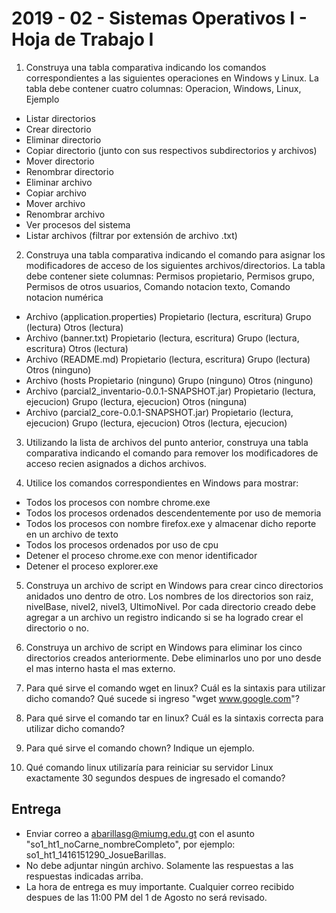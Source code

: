 # 2019 - 02 - Sistemas Operativos I - Hoja de Trabajo I

1. Construya una tabla comparativa indicando los comandos correspondientes a las siguientes operaciones en Windows y Linux. La tabla debe contener cuatro columnas: Operacion, Windows, Linux, Ejemplo
- Listar directorios
- Crear directorio
- Eliminar directorio
- Copiar directorio (junto con sus respectivos subdirectorios y archivos)
- Mover directorio
- Renombrar directorio
- Eliminar archivo
- Copiar archivo
- Mover archivo
- Renombrar archivo
- Ver procesos del sistema
- Listar archivos (filtrar por extensión de archivo .txt)

2. Construya una tabla comparativa indicando el comando para asignar los modificadores de acceso de los siguientes archivos/directorios. La tabla debe contener siete columnas: Permisos propietario, Permisos grupo, Permisos de otros usuarios, Comando notacion texto, Comando notacion numérica
- Archivo (application.properties) Propietario (lectura, escritura) Grupo (lectura) Otros (lectura)
- Archivo (banner.txt) Propietario (lectura, escritura) Grupo (lectura, escritura) Otros (lectura)
- Archivo (README.md) Propietario (lectura, escritura) Grupo (lectura) Otros (ninguno)
- Archivo (hosts Propietario (ninguno) Grupo (ninguno) Otros (ninguno)
- Archivo (parcial2_inventario-0.0.1-SNAPSHOT.jar) Propietario (lectura, ejecucion) Grupo (lectura, ejecucion) Otros (ninguna)
- Archivo (parcial2_core-0.0.1-SNAPSHOT.jar) Propietario (lectura, ejecucion) Grupo (lectura, ejecucion) Otros (lectura, ejecucion)

3. Utilizando la lista de archivos del punto anterior, construya una tabla comparativa indicando el comando para remover los modificadores de acceso recien asignados a dichos archivos.

4. Utilice los comandos correspondientes en Windows para mostrar:
- Todos los procesos con nombre chrome.exe
- Todos los procesos ordenados descendentemente por uso de memoria
- Todos los procesos con nombre firefox.exe y almacenar dicho reporte en un archivo de texto
- Todos los procesos ordenados por uso de cpu
- Detener el proceso chrome.exe con menor identificador
- Detener el proceso explorer.exe

5. Construya un archivo de script en Windows para crear cinco directorios anidados uno dentro de otro.  Los nombres de los directorios son raiz, nivelBase, nivel2, nivel3, UltimoNivel.  Por cada directorio creado debe agregar a un archivo un registro indicando si se ha logrado crear el directorio o no.

6. Construya un archivo de script en Windows para eliminar los cinco directorios creados anteriormente. Debe eliminarlos uno por uno desde el mas interno hasta el mas externo.

7. Para qué sirve el comando wget en linux? Cuál es la sintaxis para utilizar dicho comando? Qué sucede si ingreso "wget www.google.com"?

8. Para qué sirve el comando tar en linux? Cuál es la sintaxis correcta para utilizar dicho comando?

9. Para qué sirve el comando chown? Indique un ejemplo.

10. Qué comando linux utilizaría para reiniciar su servidor Linux exactamente 30 segundos despues de ingresado el comando?

## Entrega

- Enviar correo a abarillasg@miumg.edu.gt con el asunto "so1_ht1_noCarne_nombreCompleto", por ejemplo: so1_ht1_1416151290_JosueBarillas.
- No debe adjuntar ningún archivo. Solamente las respuestas a las respuestas indicadas arriba.
- La hora de entrega es muy importante. Cualquier correo recibido despues de las 11:00 PM del 1 de Agosto no será revisado.
